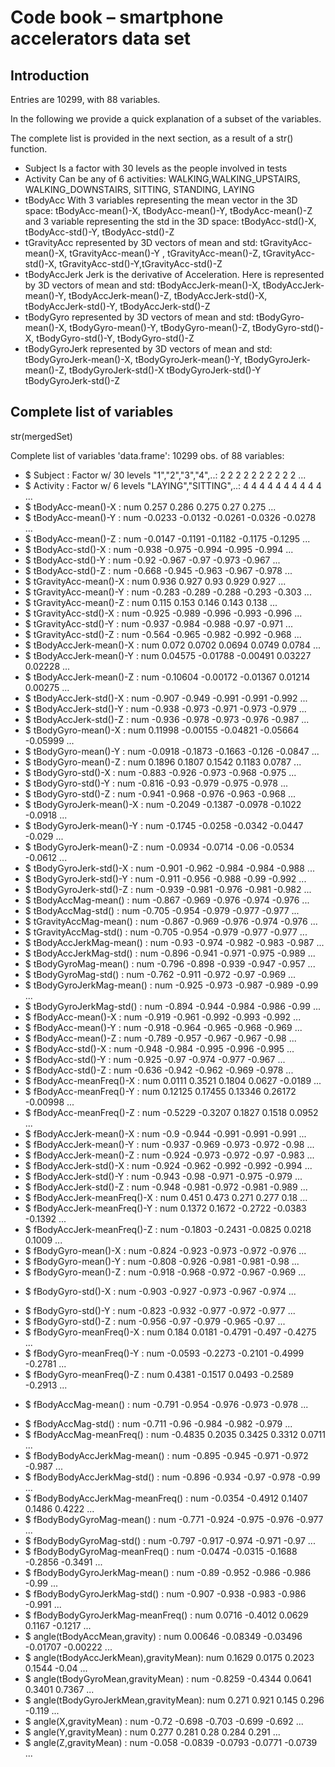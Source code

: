 # Code book – smartphone accelerators data set

## Introduction

Entries are 10299, with 88 variables.

In the following we provide a quick explanation of a subset of the variables.

The complete list is provided in the next section, as a result of a str() function.

* Subject   Is a factor with 30 levels as the people involved in tests
* Activity	Can be any of 6 activities: WALKING,WALKING_UPSTAIRS, WALKING_DOWNSTAIRS, SITTING, STANDING, LAYING 
* tBodyAcc  With 3 variables representing the mean vector in the 3D space: tBodyAcc-mean()-X, tBodyAcc-mean()-Y, tBodyAcc-mean()-Z and 3 variable representing the std in the 3D space: tBodyAcc-std()-X,	tBodyAcc-std()-Y, tBodyAcc-std()-Z                    
* tGravityAcc represented by 3D vectors of mean and std: tGravityAcc-mean()-X, tGravityAcc-mean()-Y	, tGravityAcc-mean()-Z, tGravityAcc-std()-X, tGravityAcc-std()-Y,tGravityAcc-std()-Z                
* tBodyAccJerk Jerk is the derivative of Acceleration. Here is represented by 3D vectors of mean and std: tBodyAccJerk-mean()-X,
  tBodyAccJerk-mean()-Y, tBodyAccJerk-mean()-Z, tBodyAccJerk-std()-X, tBodyAccJerk-std()-Y, tBodyAccJerk-std()-Z                
* tBodyGyro  represented by 3D vectors of mean and std: tBodyGyro-mean()-X, tBodyGyro-mean()-Y, tBodyGyro-mean()-Z, tBodyGyro-std()-X,
  tBodyGyro-std()-Y, tBodyGyro-std()-Z 
* tBodyGyroJerk  represented by 3D vectors of mean and std: tBodyGyroJerk-mean()-X, tBodyGyroJerk-mean()-Y,	tBodyGyroJerk-mean()-Z,
  tBodyGyroJerk-std()-X	tBodyGyroJerk-std()-Y	tBodyGyroJerk-std()-Z               


## Complete list of variables


str(mergedSet)
            
Complete list of variables
'data.frame':	10299 obs. of  88 variables:
* $ Subject                              : Factor w/ 30 levels "1","2","3","4",..: 2 2 2 2 2 2 2 2 2 2 ...
* $ Activity                            : Factor w/ 6 levels "LAYING","SITTING",..: 4 4 4 4 4 4 4 4 4 4 ...
* $ tBodyAcc-mean()-X                   : num  0.257 0.286 0.275 0.27 0.275 ...
* $ tBodyAcc-mean()-Y                   : num  -0.0233 -0.0132 -0.0261 -0.0326 -0.0278 ...
* $ tBodyAcc-mean()-Z                   : num  -0.0147 -0.1191 -0.1182 -0.1175 -0.1295 ...
* $ tBodyAcc-std()-X                    : num  -0.938 -0.975 -0.994 -0.995 -0.994 ...
* $ tBodyAcc-std()-Y                    : num  -0.92 -0.967 -0.97 -0.973 -0.967 ...
* $ tBodyAcc-std()-Z                    : num  -0.668 -0.945 -0.963 -0.967 -0.978 ...
* $ tGravityAcc-mean()-X                : num  0.936 0.927 0.93 0.929 0.927 ...
* $ tGravityAcc-mean()-Y                : num  -0.283 -0.289 -0.288 -0.293 -0.303 ...
* $ tGravityAcc-mean()-Z                : num  0.115 0.153 0.146 0.143 0.138 ...
* $ tGravityAcc-std()-X                 : num  -0.925 -0.989 -0.996 -0.993 -0.996 ...
* $ tGravityAcc-std()-Y                 : num  -0.937 -0.984 -0.988 -0.97 -0.971 ...
* $ tGravityAcc-std()-Z                 : num  -0.564 -0.965 -0.982 -0.992 -0.968 ...
* $ tBodyAccJerk-mean()-X               : num  0.072 0.0702 0.0694 0.0749 0.0784 ...
* $ tBodyAccJerk-mean()-Y               : num  0.04575 -0.01788 -0.00491 0.03227 0.02228 ...
* $ tBodyAccJerk-mean()-Z               : num  -0.10604 -0.00172 -0.01367 0.01214 0.00275 ...
* $ tBodyAccJerk-std()-X                : num  -0.907 -0.949 -0.991 -0.991 -0.992 ...
* $ tBodyAccJerk-std()-Y                : num  -0.938 -0.973 -0.971 -0.973 -0.979 ...
* $ tBodyAccJerk-std()-Z                : num  -0.936 -0.978 -0.973 -0.976 -0.987 ...
* $ tBodyGyro-mean()-X                  : num  0.11998 -0.00155 -0.04821 -0.05664 -0.05999 ...
* $ tBodyGyro-mean()-Y                  : num  -0.0918 -0.1873 -0.1663 -0.126 -0.0847 ...
* $ tBodyGyro-mean()-Z                  : num  0.1896 0.1807 0.1542 0.1183 0.0787 ...
* $ tBodyGyro-std()-X                   : num  -0.883 -0.926 -0.973 -0.968 -0.975 ...
* $ tBodyGyro-std()-Y                   : num  -0.816 -0.93 -0.979 -0.975 -0.978 ...
* $ tBodyGyro-std()-Z                   : num  -0.941 -0.968 -0.976 -0.963 -0.968 ...
* $ tBodyGyroJerk-mean()-X              : num  -0.2049 -0.1387 -0.0978 -0.1022 -0.0918 ...
* $ tBodyGyroJerk-mean()-Y              : num  -0.1745 -0.0258 -0.0342 -0.0447 -0.029 ...
* $ tBodyGyroJerk-mean()-Z              : num  -0.0934 -0.0714 -0.06 -0.0534 -0.0612 ...
* $ tBodyGyroJerk-std()-X               : num  -0.901 -0.962 -0.984 -0.984 -0.988 ...
* $ tBodyGyroJerk-std()-Y               : num  -0.911 -0.956 -0.988 -0.99 -0.992 ...
* $ tBodyGyroJerk-std()-Z               : num  -0.939 -0.981 -0.976 -0.981 -0.982 ...
* $ tBodyAccMag-mean()                  : num  -0.867 -0.969 -0.976 -0.974 -0.976 ...
* $ tBodyAccMag-std()                   : num  -0.705 -0.954 -0.979 -0.977 -0.977 ...
* $ tGravityAccMag-mean()               : num  -0.867 -0.969 -0.976 -0.974 -0.976 ...
* $ tGravityAccMag-std()                : num  -0.705 -0.954 -0.979 -0.977 -0.977 ...
* $ tBodyAccJerkMag-mean()              : num  -0.93 -0.974 -0.982 -0.983 -0.987 ...
* $ tBodyAccJerkMag-std()               : num  -0.896 -0.941 -0.971 -0.975 -0.989 ...
* $ tBodyGyroMag-mean()                 : num  -0.796 -0.898 -0.939 -0.947 -0.957 ...
* $ tBodyGyroMag-std()                  : num  -0.762 -0.911 -0.972 -0.97 -0.969 ...
* $ tBodyGyroJerkMag-mean()             : num  -0.925 -0.973 -0.987 -0.989 -0.99 ...
* $ tBodyGyroJerkMag-std()              : num  -0.894 -0.944 -0.984 -0.986 -0.99 ...
* $ fBodyAcc-mean()-X                   : num  -0.919 -0.961 -0.992 -0.993 -0.992 ...
* $ fBodyAcc-mean()-Y                   : num  -0.918 -0.964 -0.965 -0.968 -0.969 ...
* $ fBodyAcc-mean()-Z                   : num  -0.789 -0.957 -0.967 -0.967 -0.98 ...
* $ fBodyAcc-std()-X                    : num  -0.948 -0.984 -0.995 -0.996 -0.995 ...
* $ fBodyAcc-std()-Y                    : num  -0.925 -0.97 -0.974 -0.977 -0.967 ...
* $ fBodyAcc-std()-Z                    : num  -0.636 -0.942 -0.962 -0.969 -0.978 ...
* $ fBodyAcc-meanFreq()-X               : num  0.0111 0.3521 0.1804 0.0627 -0.0189 ...
* $ fBodyAcc-meanFreq()-Y               : num  0.12125 0.17455 0.13346 0.26172 -0.00998 ...
* $ fBodyAcc-meanFreq()-Z               : num  -0.5229 -0.3207 0.1827 0.1518 0.0952 ...
* $ fBodyAccJerk-mean()-X               : num  -0.9 -0.944 -0.991 -0.991 -0.991 ...
* $ fBodyAccJerk-mean()-Y               : num  -0.937 -0.969 -0.973 -0.972 -0.98 ...
* $ fBodyAccJerk-mean()-Z               : num  -0.924 -0.973 -0.972 -0.97 -0.983 ...
* $ fBodyAccJerk-std()-X                : num  -0.924 -0.962 -0.992 -0.992 -0.994 ...
* $ fBodyAccJerk-std()-Y                : num  -0.943 -0.98 -0.971 -0.975 -0.979 ...
* $ fBodyAccJerk-std()-Z                : num  -0.948 -0.981 -0.972 -0.981 -0.989 ...
* $ fBodyAccJerk-meanFreq()-X           : num  0.451 0.473 0.271 0.277 0.18 ...
* $ fBodyAccJerk-meanFreq()-Y           : num  0.1372 0.1672 -0.2722 -0.0383 -0.1392 ...
* $ fBodyAccJerk-meanFreq()-Z           : num  -0.1803 -0.2431 -0.0825 0.0218 0.1009 ...
* $ fBodyGyro-mean()-X                  : num  -0.824 -0.923 -0.973 -0.972 -0.976 ...
* $ fBodyGyro-mean()-Y                  : num  -0.808 -0.926 -0.981 -0.981 -0.98 ...
* $ fBodyGyro-mean()-Z                  : num  -0.918 -0.968 -0.972 -0.967 -0.969 ...
+ $ fBodyGyro-std()-X                   : num  -0.903 -0.927 -0.973 -0.967 -0.974 ...
* $ fBodyGyro-std()-Y                   : num  -0.823 -0.932 -0.977 -0.972 -0.977 ...
* $ fBodyGyro-std()-Z                   : num  -0.956 -0.97 -0.979 -0.965 -0.97 ...
* $ fBodyGyro-meanFreq()-X              : num  0.184 0.0181 -0.4791 -0.497 -0.4275 ...
* $ fBodyGyro-meanFreq()-Y              : num  -0.0593 -0.2273 -0.2101 -0.4999 -0.2781 ...
* $ fBodyGyro-meanFreq()-Z              : num  0.4381 -0.1517 0.0493 -0.2589 -0.2913 ...
+ $ fBodyAccMag-mean()                  : num  -0.791 -0.954 -0.976 -0.973 -0.978 ...
* $ fBodyAccMag-std()                   : num  -0.711 -0.96 -0.984 -0.982 -0.979 ...
* $ fBodyAccMag-meanFreq()              : num  -0.4835 0.2035 0.3425 0.3312 0.0711 ...
* $ fBodyBodyAccJerkMag-mean()          : num  -0.895 -0.945 -0.971 -0.972 -0.987 ...
* $ fBodyBodyAccJerkMag-std()           : num  -0.896 -0.934 -0.97 -0.978 -0.99 ...
* $ fBodyBodyAccJerkMag-meanFreq()      : num  -0.0354 -0.4912 0.1407 0.1486 0.4222 ...
* $ fBodyBodyGyroMag-mean()             : num  -0.771 -0.924 -0.975 -0.976 -0.977 ...
* $ fBodyBodyGyroMag-std()              : num  -0.797 -0.917 -0.974 -0.971 -0.97 ...
* $ fBodyBodyGyroMag-meanFreq()         : num  -0.0474 -0.0315 -0.1688 -0.2856 -0.3491 ...
* $ fBodyBodyGyroJerkMag-mean()         : num  -0.89 -0.952 -0.986 -0.986 -0.99 ...
* $ fBodyBodyGyroJerkMag-std()          : num  -0.907 -0.938 -0.983 -0.986 -0.991 ...
* $ fBodyBodyGyroJerkMag-meanFreq()     : num  0.0716 -0.4012 0.0629 0.1167 -0.1217 ...
* $ angle(tBodyAccMean,gravity)         : num  0.00646 -0.08349 -0.03496 -0.01707 -0.00222 ...
* $ angle(tBodyAccJerkMean),gravityMean): num  0.1629 0.0175 0.2023 0.1544 -0.04 ...
* $ angle(tBodyGyroMean,gravityMean)    : num  -0.8259 -0.4344 0.0641 0.3401 0.7367 ...
* $ angle(tBodyGyroJerkMean,gravityMean): num  0.271 0.921 0.145 0.296 -0.119 ...
* $ angle(X,gravityMean)                : num  -0.72 -0.698 -0.703 -0.699 -0.692 ...
* $ angle(Y,gravityMean)                : num  0.277 0.281 0.28 0.284 0.291 ...
* $ angle(Z,gravityMean)                : num  -0.058 -0.0839 -0.0793 -0.0771 -0.0739 ...
